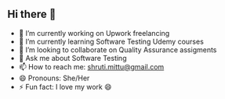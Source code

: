 ## Hi there 👋


- 🔭 I’m currently working on Upwork freelancing
- 🌱 I’m currently learning Software Testing Udemy courses
- 👯 I’m looking to collaborate on Quality Assurance assigments
- 💬 Ask me about Software Testing 
- 📫 How to reach me: shruti.mittu@gmail.com
- 😄 Pronouns: She/Her
- ⚡ Fun fact: I love my work 😄

